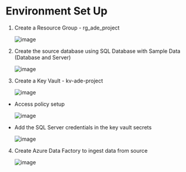 # Environment Set Up

1. Create a Resource Group - rg_ade_project
   
   ![image](https://github.com/Subramanian-Thiagarajan/ADE_Project_1/assets/96657323/c3c286ad-a026-40c0-bf35-55948604241e)

2. Create the source database using SQL Database with Sample Data (Database and Server)

   ![image](https://github.com/Subramanian-Thiagarajan/ADE_Project_1/assets/96657323/2c9456a4-12c1-4910-852e-bd2963a74067)

3. Create a Key Vault - kv-ade-project

   ![image](https://github.com/Subramanian-Thiagarajan/ADE_Project_1/assets/96657323/30ae4ba4-95f1-457b-806e-08c72dd23cba)
   
- Access policy setup

  ![image](https://github.com/Subramanian-Thiagarajan/ADE_Project_1/assets/96657323/77d4b59a-0f62-4e8e-9e71-554092920bfa)

- Add the SQL Server credentials in the key vault secrets

  ![image](https://github.com/Subramanian-Thiagarajan/ADE_Project_1/assets/96657323/3a368a4f-460d-44ba-80e9-2f424a470b7f)

4. Create Azure Data Factory to ingest data from source

   ![image](https://github.com/Subramanian-Thiagarajan/ADE_Project_1/assets/96657323/e1fd0db1-077a-4b1f-ad92-4c4fe77f95af)
